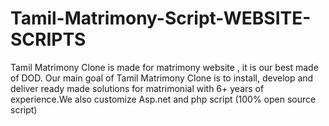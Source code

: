 # Tamil-Matrimony-Script-WEBSITE-SCRIPTS
Tamil Matrimony Clone is made for matrimony website , it is our best made of DOD. Our main goal of Tamil Matrimony Clone is to install, develop and deliver ready made solutions for matrimonial with 6+ years of experience.We also customize Asp.net and php script (100% open source script)
